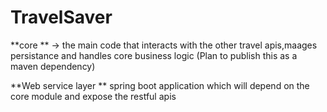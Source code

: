 # TravelSaver


**core **
-> the main code that interacts with the other travel apis,maages persistance and handles  core business logic 
(Plan to publish this as a maven dependency)

**Web service layer **
spring boot application which will depend on the core module and expose the restful apis 

